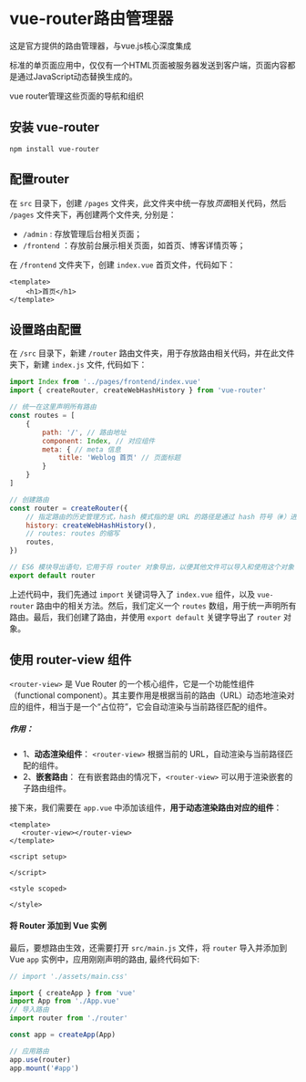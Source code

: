 # vue-router路由管理器

这是官方提供的路由管理器，与vue.js核心深度集成

标准的单页面应用中，仅仅有一个HTML页面被服务器发送到客户端，页面内容都是通过JavaScript动态替换生成的。

vue router管理这些页面的导航和组织

## 安装 vue-router

```undefined
npm install vue-router
```

## 配置router

在 `src` 目录下，创建 `/pages` 文件夹，此文件夹中统一存放*页面*相关代码，然后 `/pages` 文件夹下，再创建两个文件夹, 分别是：

- `/admin` : 存放管理后台相关页面；
- `/frontend` ：存放前台展示相关页面，如首页、博客详情页等；



在 `/frontend` 文件夹下，创建 `index.vue` 首页文件，代码如下：

```php-template
<template>
    <h1>首页</h1>
</template>
```

## 设置路由配置

在 `/src` 目录下，新建 `/router` 路由文件夹，用于存放路由相关代码，并在此文件夹下，新建 `index.js` 文件, 代码如下：

```javascript
import Index from '../pages/frontend/index.vue'
import { createRouter, createWebHashHistory } from 'vue-router'

// 统一在这里声明所有路由
const routes = [
    {
        path: '/', // 路由地址
        component: Index, // 对应组件
        meta: { // meta 信息
            title: 'Weblog 首页' // 页面标题
        }
    }
]

// 创建路由
const router = createRouter({
    // 指定路由的历史管理方式，hash 模式指的是 URL 的路径是通过 hash 符号（#）进行标识
    history: createWebHashHistory(),
    // routes: routes 的缩写
    routes, 
})

// ES6 模块导出语句，它用于将 router 对象导出，以便其他文件可以导入和使用这个对象
export default router
```

上述代码中，我们先通过 `import` 关键词导入了 `index.vue` 组件，以及 `vue-router` 路由中的相关方法。然后，我们定义一个 `routes` 数组，用于统一声明所有路由。最后，我们创建了路由，并使用 `export default` 关键字导出了 `router` 对象。

## 使用 router-view 组件

`<router-view>` 是 Vue Router 的一个核心组件，它是一个功能性组件（functional component）。其主要作用是根据当前的路由（URL）动态地渲染对应的组件，相当于是一个“占位符”，它会自动渲染与当前路径匹配的组件。

##### 作用：

- 1、**动态渲染组件**： `<router-view>` 根据当前的 URL，自动渲染与当前路径匹配的组件。
- 2、**嵌套路由**： 在有嵌套路由的情况下，`<router-view>` 可以用于渲染嵌套的子路由组件。

接下来，我们需要在 `app.vue` 中添加该组件，**用于动态渲染路由对应的组件**：

```php-template
<template>
   <router-view></router-view>
</template>

<script setup>
 
</script>

<style scoped>

</style>
```

#### 将 Router 添加到 Vue 实例

最后，要想路由生效，还需要打开 `src/main.js` 文件，将 `router` 导入并添加到 Vue `app` 实例中，应用刚刚声明的路由, 最终代码如下:

```javascript
// import './assets/main.css'

import { createApp } from 'vue'
import App from './App.vue'
// 导入路由
import router from './router'

const app = createApp(App)

// 应用路由
app.use(router)
app.mount('#app')
```